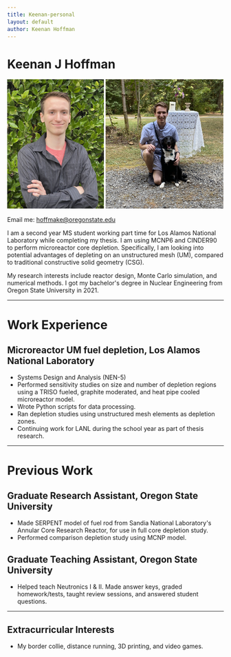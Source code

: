 ```yaml
---
title: Keenan-personal
layout: default
author: Keenan Hoffman
---
```

# Keenan J Hoffman
<img src="images/Mug.jpeg" height="300">
<img src="images/Pug.JPG" height="300">

Email me: [hoffmake@oregonstate.edu](mailto:hoffmake@oregonstate.edu)


I am a second year MS student working part time for Los Alamos National Laboratory while completing my thesis. I am using MCNP6 and CINDER90 to perform microreactor core depletion. Specifically, I am looking into potential advantages of depleting on an unstructured mesh (UM), compared to traditional constructive solid geometry (CSG).

My research interests include reactor design, Monte Carlo simulation, and numerical methods. I got my bachelor's degree in Nuclear Engineering from Oregon State University in 2021.

***

# Work Experience

## Microreactor UM fuel depletion, Los Alamos National Laboratory
- Systems Design and Analysis (NEN-5)
- Performed sensitivity studies on size and number of depletion regions using a TRISO fueled, graphite moderated, and heat pipe cooled microreactor model.
- Wrote Python scripts for data processing.
- Ran depletion studies using unstructured mesh elements as depletion zones.
- Continuing work for LANL during the school year as part of thesis research.

***

# Previous Work

## Graduate Research Assistant, Oregon State University
- Made SERPENT model of fuel rod from Sandia National Laboratory's Annular Core Research Reactor, for use in full core depletion study.
- Performed comparison depletion study using MCNP model.

## Graduate Teaching Assistant, Oregon State University
- Helped teach Neutronics I & II. Made answer keys, graded homework/tests, taught review sessions, and answered student questions.


***

## Extracurricular Interests
* My border collie, distance running, 3D printing, and video games.
